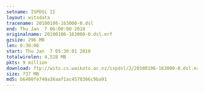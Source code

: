 ```yaml
---
setname: ISPDSL II
layout: witsdata
tracename: 20100106-163000-0.dsl
end: Thu Jan  7 06:00:00 2010
originalname: 20100106-163000-0.dsl.erf
gzsize: 296 MB
len: 0:30:00
start: Thu Jan  7 05:30:01 2010
totalwirelen: 4,528 MB
pkts: 9 million
download: ftp://wits.cs.waikato.ac.nz/ispdsl/2/20100106-163000-0.dsl.erf.gz
size: 737 MB
md5: b6400fe740a36aaf1ac4578366c9ba91
---
```

